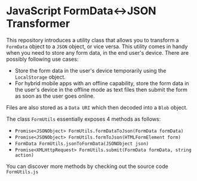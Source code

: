 
# JavaScript FormData<->JSON Transformer

This repository introduces a utility class that allows you to transform a `FormData` object to a `JSON` object, or vice versa. This utility comes in handy when you need to store any form data, in the end user's device. There are possibly following use cases:
* Store the form data in the user's device temporarily using the `LocalStorage` object.
* For hybrid mobile apps with an offline capability, store the form data in the user's device in the offline mode as text files then submit the form as soon as the user goes online. 

Files are also stored as a `Data URI` which then decoded into a `Blob` object.

The class `FormUtils` essentially exposes 4 methods as follows:
* `Promise<JSONObject> FormUtils.formDataToJson(FormData formData)`
* `Promise<JSONObject> FormUtils.formToJson(HTMLFormElement form)`
* `FormData FormUtils.jsonToFormData(JSONObject json)`
* `Promise<XMLHttpRequest> FormUtils.submit(FormData formData, string action)`

You can discover more methods by checking out the source code `FormUtils.js`
